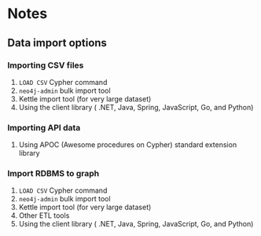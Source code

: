 # Notes

## Data import options

### Importing CSV files

1. `LOAD CSV` Cypher command
2. `neo4j-admin` bulk import tool
3. Kettle import tool (for very large dataset)
4. Using the client library ( .NET, Java, Spring, JavaScript, Go, and Python)

### Importing API data

1. Using APOC (Awesome procedures on Cypher) standard extension library

### Import RDBMS to graph

1. `LOAD CSV` Cypher command
2. `neo4j-admin` bulk import tool
3. Kettle import tool (for very large dataset)
4. Other ETL tools
5. Using the client library ( .NET, Java, Spring, JavaScript, Go, and Python)


